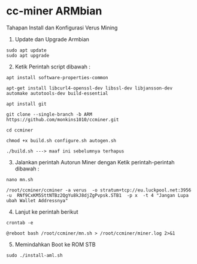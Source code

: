 # cc-miner ARMbian

Tahapan Install dan Konfigurasi Verus Mining


1. Update dan Upgrade Armbian

```
sudo apt update
sudo apt upgrade
```

2.  Ketik Perintah script dibawah :

```
apt install software-properties-common
```
```
apt-get install libcurl4-openssl-dev libssl-dev libjansson-dev automake autotools-dev build-essential
```
```
apt install git
```
```
git clone --single-branch -b ARM https://github.com/monkins1010/ccminer.git
```
```
cd ccminer
```
```
chmod +x build.sh configure.sh autogen.sh 
```
```
./build.sh ---> maaf ini sebelumnya terhapus
```

3. Jalankan perintah Autorun Miner dengan Ketik perintah-perintah dibawah :

```
nano mn.sh
```
```
/root/ccminer/ccminer -a verus  -o stratum+tcp://eu.luckpool.net:3956  -u  RNf9CxKM5SttNTBz2QgYu8kJ8djZgPvpsk.STB1  -p x  -t 4 "Jangan Lupa ubah Wallet Addressnya"
```

4. Lanjut ke perintah berikut

```
crontab -e
```
```
@reboot bash /root/ccminer/mn.sh > /root/ccminer/miner.log 2>&1
```



5. Memindahkan Boot ke ROM STB

```
sudo ./install-aml.sh
```
